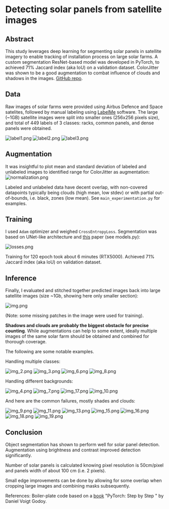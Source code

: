 # Detecting solar panels from satellite images 

## Abstract

This study leverages deep learning for segmenting solar panels in satellite imagery to enable tracking of installation process on large solar farms. A custom segmentation ResNet-based model was developed in PyTorch, to achieved 71% Jaccard index (aka IoU) on a validation dataset. ColorJitter was shown to be a good augmentation to combat influence of clouds and shadows in the images. [GitHub repo](https://github.com/nesaboz/solar).

## Data 

Raw images of solar farms were provided using Airbus Defence and Space satelites, followed by manual labeling using [LabelMe](https://github.com/wkentaro/labelme) software.
The large (~1GB) satellite images were split into smaller ones (256x256 pixels size), and total of 449 labels of 3 classes: racks, common panels, and dense panels were obtained.

![label1.png](assets/label1.png)
![label2.png](assets/label2.png)
![label3.png](assets/label3.png)

## Augmentation

It was insightful to plot mean and standard deviation of labeled and unlabeled images to identified range for 
ColorJitter as augmentation:
![normalization.png](assets/normalization.png)

Labeled and unlabeled data have decent overlap, with non-covered datapoints typically being clouds 
(high mean, low stdev) or with partial out-of-bounds, i.e. black, zones (low mean). 
See `main_experimentation.py` for examples. 

## Training

I used `Adam` optimizer and weighed `CrossEntropyLoss`. Segmentation was based on UNet-like architecture 
and [this](https://arxiv.org/abs/1505.04366) paper (see models.py):

![losses.png](assets/losses.png)

Training for 120 epoch took about 6 minutes (RTX5000). Achieved 71% Jaccard index (aka IoU) on validation dataset.

## Inference

Finally, I evaluated and stitched together predicted images back into large satellite images (size ~1Gb, 
showing here only smaller section):

![img.png](assets/img.png)

(Note: some missing patches in the image were used for training).

**Shadows and clouds are probably the biggest obstacle for precise counting**. While augmentations can help to some extent,
ideally multiple images of the same solar farm should be obtained and combined for thorough coverage.

The following are some notable examples.

Handling multiple classes: 

![img_2.png](assets/img_2.png) 
![img_3.png](assets/img_3.png)
![img_6.png](assets/img_6.png)
![img_8.png](assets/img_8.png) 

Handling different backgrounds:

![img_4.png](assets/img_4.png) 
![img_7.png](assets/img_7.png)
![img_17.png](assets/img_17.png)
![img_10.png](assets/img_10.png) 
 

And here are the common failures, mostly shades and clouds:

![img_9.png](assets/img_9.png) 
![img_11.png](assets/img_11.png)
![img_13.png](assets/img_13.png)
![img_15.png](assets/img_15.png) 
![img_16.png](assets/img_16.png)
![img_18.png](assets/img_18.png)
![img_19.png](assets/img_19.png)

## Conclusion

Object segmentation has shown to perform well for solar panel detection. Augmentation using brightness and contrast
improved detection significantly.

Number of solar panels is calculated knowing pixel resolution is 50cm/pixel and panels width of about 100 cm (i.e. 2 pixels).

Small edge improvements can be done by allowing for some overlap when cropping large images and combining masks subsequently.

References:
Boiler-plate code based on a [book]((https://pytorchstepbystep.com/)) "PyTorch: Step by Step " by Daniel Voigt Godoy.